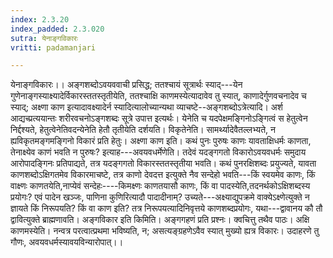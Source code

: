 ```yaml
---
index: 2.3.20
index_padded: 2.3.020
sutra: येनाङ्गविकारः
vritti: padamanjari

---
```

येनाङ्गविकारः।। अङ्गशब्दोऽवयववाची प्रसिद्ध; ततश्चायं सूत्रार्थः स्याद्---येन गुणेनाङ्गस्याक्ष्यादेर्विकारस्ततस्तृतीयेति, ततश्चाक्षि काणमस्येत्यादावेव तु स्यात्, काणादेर्गुणवचनादेव च स्याद्; अक्ष्णा काण इत्यादावक्ष्यादेर्न स्यादित्यालोच्यान्यथा व्याचष्टे--अङ्गशब्दोऽत्रेत्यादि। अर्श आद्यच्प्रत्ययान्तः शरीरवचनोऽङ्गशब्दः सूत्रे उपात्त इत्यर्थः। येनेति च यदपेक्षमङ्गिनोऽङ्गित्वं स हेतुत्वेन निर्द्दश्यते, हेतुत्वेनेतिवदन्येनेति हेतौ तृतीयेति दर्शयति। विकृतेनेति। सामर्थ्यादेवैतल्लभ्यते, न ह्यविकृतमङ्गमङ्गिनो विकारं प्रति हेतुः। अक्ष्णा काण इति। कथं पुनः पुरुषः काणः यावताक्षिधर्मः काणता, तेनाक्ष्येव काणं भवति न पुरुषः? इत्याह---अवयवधर्मेणेति। तदेवं यदङ्गगतो विकारोऽवयवधर्मः समुदाय आरोपादङ्गिनः प्रतिपाद्यते, तत्र यदङ्गगतो विकारस्ततस्तृतीया भवति। कथं पुनरक्षिशब्दः प्रयुज्यते, यावता काणशब्दोऽक्षिगतमेव विकारमाचष्टे, तत्र काणो देवदत्त इत्युक्ते नैव सन्देहो भवति---किं स्वयमेव काणः, किं वाक्ष्णः काणतयेति,नाप्येवं सन्देहः----किमक्ष्णः काणतयासौ काणः, किं वा पादस्येति,तदनर्थकोऽक्षिशब्दस्य प्रयोगः? एवं पादेन खञ्जः, पाणिना कुणिरित्यादौ पादादीनाम्? उच्यते---अक्ष्याद्युपक्रमे वाक्येऽक्ष्णेत्युक्ते न ज्ञायते किं निरूपयति? किं वा काण इति? तत्र निरूपयत्यादिनिवृत्तये काणशब्दप्रयोगः, यथा---द्वावानय कौ तौ द्वावित्युक्ते ब्राह्मणावति। अङ्गविकार इति किमिति। अङ्गगहणं प्रति प्रश्नः। क्वचित्तु तथैव पाठः। अक्षि काणमस्येति। नन्वत्र परत्वात्प्रथमा भविष्यति, न; असत्यङ्ग्रहणेऽवैव स्यात् मुख्यो ह्यत्र विकारः। उदाहरणे तु गौणः, अवयवधर्मस्यावयविन्यारोपात्।।